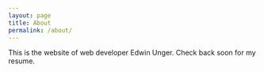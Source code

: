 ```yaml
---
layout: page
title: About
permalink: /about/
---
```


This is the website of web developer Edwin Unger. Check back soon for my resume.